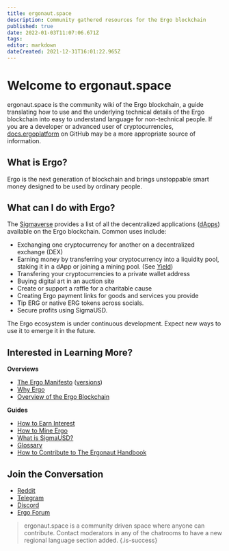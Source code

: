 ```yaml
---
title: ergonaut.space
description: Community gathered resources for the Ergo blockchain
published: true
date: 2022-01-03T11:07:06.671Z
tags: 
editor: markdown
dateCreated: 2021-12-31T16:01:22.965Z
---
```



# Welcome to ergonaut.space
ergonaut.space is the community wiki of the Ergo blockchain, a guide translating how to use and the underlying technical details of the Ergo blockchain into easy to understand language for non-technical people. If you are a developer or advanced user of cryptocurrencies, [docs.ergoplatform](http://docs.ergoplatform.org/) on GitHub may be a more appropriate source of information.

## What is Ergo?
Ergo is the next generation of blockchain and brings unstoppable smart money designed to be used by ordinary people. 

## What can I do with Ergo?
The [Sigmaverse](https://sigmaverse.io/) provides a list of all the decentralized applications ([dApps](https://ergonaut.space/en/Glossary/dApps)) available on the Ergo blockchain. Common uses include:

- Exchanging one cryptocurrency for another on a decentralized exchange (DEX)
- Earning money by transferring your cryptocurrency into a liquidity pool, staking it in a dApp or joining a mining pool. (See [Yield](/en/Guides/yield))
- Transfering your cryptocurrencies to a private wallet address
- Buying digital art in an auction site
- Create or support a raffle for a charitable cause
- Creating Ergo payment links for goods and services you provide
- Tip ERG or native ERG tokens across socials. 
- Secure profits using SigmaUSD. 

The Ergo ecosystem is under continuous development. Expect new ways to use it to emerge it in the future.

## Interested in Learning More?

**Overviews**
- [The Ergo Manifesto](https://ergoplatform.org/en/blog/2021-04-26-the-ergo-manifesto/) ([versions](Ergo/manifesto))
- [Why Ergo](https://cafebedouin.org/2021/12/09/why-ergo/)
- [Overview of the Ergo Blockchain](Ergo/Overview)

**Guides**
- [How to Earn Interest](https://ergonaut.space/en/Guides/yield)
- [How to Mine Ergo](https://ergonaut.space/en/Guides/Mining/Mining)
- [What is SigmaUSD?](https://ergonaut.space/en/dApps/SigmaUSD/Overview)
- [Glossary](https://ergonaut.space/en/Glossary)
- [How to Contribute to The Ergonaut Handbook](https://ergonaut.space/en/Guides/Ergonaut-Handbook/Editor's-Guide)

## Join the Conversation

- [Reddit](https://www.reddit.com/r/ergonauts)
- [Telegram](https://t.me/ergoplatform)
- [Discord](https://discordapp.com/invite/gYrVrjS)
- [Ergo Forum](https://www.ergoforum.org/)

> ergonaut.space is a community driven space where anyone can contribute. Contact moderators in any of the chatrooms to have a new regional language section added.
{.is-success}

